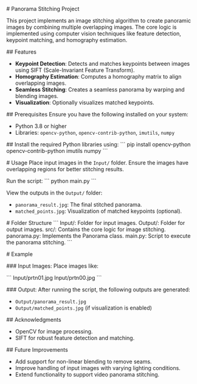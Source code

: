 \# Panorama Stitching Project

This project implements an image stitching algorithm to create panoramic images by combining multiple overlapping images. The core logic is implemented using computer vision techniques like feature detection, keypoint matching, and homography estimation.

\## Features
- **Keypoint Detection**: Detects and matches keypoints between images using SIFT (Scale-Invariant Feature Transform).
- **Homography Estimation**: Computes a homography matrix to align overlapping images.
- **Seamless Stitching**: Creates a seamless panorama by warping and blending images.
- **Visualization**: Optionally visualizes matched keypoints.

\## Prerequisites
Ensure you have the following installed on your system:
- Python 3.8 or higher
- Libraries: `opencv-python`, `opencv-contrib-python`, `imutils`, `numpy`

\## Install the required Python libraries using:
\```
pip install opencv-python opencv-contrib-python imutils numpy
\```

\# Usage
Place input images in the `Input/` folder. Ensure the images have overlapping regions for better stitching results.

Run the script:
\```
python main.py
\```

View the outputs in the `Output/` folder:
- `panorama_result.jpg`: The final stitched panorama.
- `matched_points.jpg`: Visualization of matched keypoints (optional).

\# Folder Structure
\```
Input/: Folder for input images.
Output/: Folder for output images.
src/: Contains the core logic for image stitching.
    panorama.py: Implements the Panorama class.
    main.py: Script to execute the panorama stitching.
\```

\# Example

\### Input Images:
Place images like:

\```
Input/prtn01.jpg
Input/prtn00.jpg
\```

\### Output:
After running the script, the following outputs are generated:
- `Output/panorama_result.jpg`
- `Output/matched_points.jpg` (if visualization is enabled)

\## Acknowledgments
- OpenCV for image processing.
- SIFT for robust feature detection and matching.

\## Future Improvements
- Add support for non-linear blending to remove seams.
- Improve handling of input images with varying lighting conditions.
- Extend functionality to support video panorama stitching.
